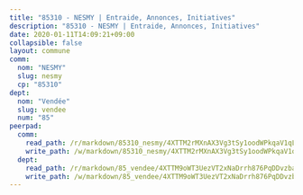 ```yaml
---
title: "85310 - NESMY | Entraide, Annonces, Initiatives"
description: "85310 - NESMY | Entraide, Annonces, Initiatives"
date: 2020-01-11T14:09:21+09:00
collapsible: false
layout: commune
comm:
  nom: "NESMY"
  slug: nesmy
  cp: "85310"
dept:
  nom: "Vendée"
  slug: vendee
  num: "85"
peerpad:
  comm:
    read_path: /r/markdown/85310_nesmy/4XTTM2rMXnAX3Vg3tSy1oodWPkqaV1qL4uVY79kWi8XJvPYMD
    write_path: /w/markdown/85310_nesmy/4XTTM2rMXnAX3Vg3tSy1oodWPkqaV1qL4uVY79kWi8XJvPYMD-K3TgTdCQJ4ohVFu55D6kMPKfJgKZ7FMeJ8s4FbaGvGFYD3HKrYVba3ziirziw7r2veG8Y2io5vVXNoDQqb7enZjSnnvBcT91PqXAeyUhiGrc9zzpS9oUPvSnAx5r826dQwmuDFSF
  dept:
    read_path: /r/markdown/85_vendee/4XTTM9oWT3UezVT2xNaDrrh876PqDDvzbaovSPP6P6ha63Ezk
    write_path: /w/markdown/85_vendee/4XTTM9oWT3UezVT2xNaDrrh876PqDDvzbaovSPP6P6ha63Ezk-K3TgTz4T2Ao5CxcmNgKRpi6DXEbSZWgvvZNdT7V4KiJycR1vvtGLxg5iYYYKajishdNzKNazAywn7vjwqtQs859ALiENaqFJQsULDwd4rYqVPy8n3JbNCeuPxinCnetCgcSuCcyv
---
```


